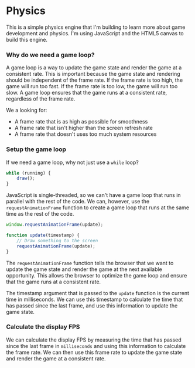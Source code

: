# Physics

This is a simple physics engine that I'm building to learn more about game development and physics. I'm using JavaScript and the HTML5 canvas to build this engine.

### Why do we need a game loop?

A game loop is a way to update the game state and render the game at a consistent rate. This is important because the game state and rendering should be independent of the frame rate. If the frame rate is too high, the game will run too fast. If the frame rate is too low, the game will run too slow. A game loop ensures that the game runs at a consistent rate, regardless of the frame rate.

We a looking for:

- A frame rate that is as high as possible for smoothness
- A frame rate that isn't higher than the screen refresh rate
- A frame rate that doesn't uses too much system resources

### Setup the game loop

If we need a game loop, why not just use a `while` loop? 

```javascript
while (running) {
    draw();
}
```
JavaScript is single-threaded, so we can't have a game loop that runs in parallel with the rest of the code. We can, however, use the `requestAnimationFrame` function to create a game loop that runs at the same time as the rest of the code.


```javascript
window.requestAnimationFrame(update);

function update(timestamp) {
    // Draw something to the screen
    requestAnimationFrame(update);
}
```

The `requestAnimationFrame` function tells the browser that we want to update the game state and render the game at the next available opportunity. This allows the browser to optimize the game loop and ensure that the game runs at a consistent rate.

The timestamp argument that is passed to the `update` function is the current time in milliseconds. We can use this timestamp to calculate the time that has passed since the last frame, and use this information to update the game state.

### Calculate the display FPS

We can calculate the display FPS by measuring the time that has passed since the last frame in `milliseconds` and using this information to calculate the frame rate. We can then use this frame rate to update the game state and render the game at a consistent rate.

###  
